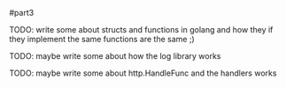 #part3

TODO: write some about structs and functions in golang and how they if they implement the same functions are the same ;)

TODO: maybe write some about how the log library works

TODO: maybe write some about http.HandleFunc and the handlers works
